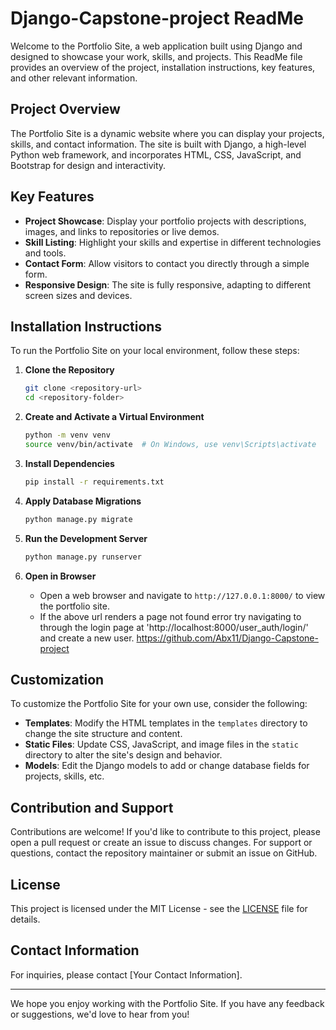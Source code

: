  
# Django-Capstone-project ReadMe

Welcome to the Portfolio Site, a web application built using Django and designed to showcase your work, skills, and projects. This ReadMe file provides an overview of the project, installation instructions, key features, and other relevant information.

## Project Overview

The Portfolio Site is a dynamic website where you can display your projects, skills, and contact information. The site is built with Django, a high-level Python web framework, and incorporates HTML, CSS, JavaScript, and Bootstrap for design and interactivity.

## Key Features

- **Project Showcase**: Display your portfolio projects with descriptions, images, and links to repositories or live demos.
- **Skill Listing**: Highlight your skills and expertise in different technologies and tools.
- **Contact Form**: Allow visitors to contact you directly through a simple form.
- **Responsive Design**: The site is fully responsive, adapting to different screen sizes and devices.

## Installation Instructions

To run the Portfolio Site on your local environment, follow these steps:

1. **Clone the Repository**
   ```bash
   git clone <repository-url>
   cd <repository-folder>
   ```

2. **Create and Activate a Virtual Environment**
   ```bash
   python -m venv venv
   source venv/bin/activate  # On Windows, use venv\Scripts\activate
   ```

3. **Install Dependencies**
   ```bash
   pip install -r requirements.txt
   ```

4. **Apply Database Migrations**
   ```bash
   python manage.py migrate
   ```

5. **Run the Development Server**
   ```bash
   python manage.py runserver
   ```

6. **Open in Browser**
   - Open a web browser and navigate to `http://127.0.0.1:8000/` to view the portfolio site.
   - If the above url renders a page not found error try navigating to through the login page at 'http://localhost:8000/user_auth/login/' and create a new user. 
https://github.com/Abx11/Django-Capstone-project
## Customization

To customize the Portfolio Site for your own use, consider the following:

- **Templates**: Modify the HTML templates in the `templates` directory to change the site structure and content.
- **Static Files**: Update CSS, JavaScript, and image files in the `static` directory to alter the site's design and behavior.
- **Models**: Edit the Django models to add or change database fields for projects, skills, etc.

## Contribution and Support

Contributions are welcome! If you'd like to contribute to this project, please open a pull request or create an issue to discuss changes. For support or questions, contact the repository maintainer or submit an issue on GitHub.


## License
This project is licensed under the MIT License - see the [LICENSE](LICENSE) file for details.


## Contact Information

For inquiries, please contact [Your Contact Information].

---

We hope you enjoy working with the Portfolio Site. If you have any feedback or suggestions, we'd love to hear from you!
